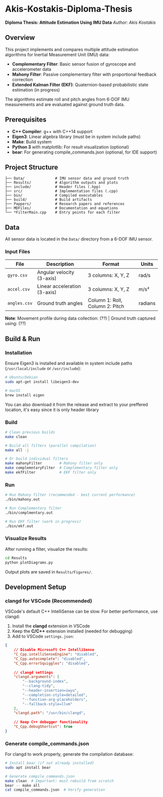 # Akis-Kostakis-Diploma-Thesis

**Diploma Thesis: Attitude Estimation Using IMU Data**
*Author: Akis Kostakis*

## Overview

This project implements and compares multiple attitude estimation algorithms for Inertial Measurement Unit (IMU) data:
- **Complementary Filter**: Basic sensor fusion of gyroscope and accelerometer data
- **Mahony Filter**: Passive complementary filter with proportional feedback correction
- **Extended Kalman Filter (EKF)**: Quaternion-based probabilistic state estimation (in progress)

The algorithms estimate roll and pitch angles from 6-DOF IMU measurements and are evaluated against ground truth data.

## Prerequisites

- **C++ Compiler**: g++ with C++14 support
- **Eigen3**: Linear algebra library (must be in system include paths)
- **Make**: Build system
- **Python 3** with matplotlib: For result visualization (optional)
- **bear**: For generating compile_commands.json (optional, for IDE support)

## Project Structure

```
├── Data/              # IMU sensor data and ground truth
├── Results/           # Algorithm outputs and plots
├── include/           # Header files (.hpp)
├── src/               # Implementation files (.cpp)
├── bin/               # Compiled executables
├── build/             # Build artifacts
├── Pappers/           # Research papers and references
├── MDFiles/           # Documentation and equations
└── *FilterMain.cpp    # Entry points for each filter
```

## Data

All sensor data is located in the `Data/` directory from a 6-DOF IMU sensor.

### Input Files

| File | Description | Format | Units |
|------|-------------|--------|-------|
| `gyro.csv` | Angular velocity (3-axis) | 3 columns: X, Y, Z | rad/s |
| `accel.csv` | Linear acceleration (3-axis) | 3 columns: X, Y, Z | m/s² |
| `angles.csv` | Ground truth angles | Column 1: Roll, Column 2: Pitch | radians |

**Note**: Movement profile during data collection: (??) | Ground truth captured using: (??) 

## Build & Run

### Installation

Ensure Eigen3 is installed and available in system include paths (`/usr/local/include` or `/usr/include`):

```bash
# Ubuntu/Debian
sudo apt-get install libeigen3-dev

# macOS
brew install eigen
```
You can also download it from the release and extract to your preffered location, it's easy since it is only header library


### Build

```bash
# Clean previous builds
make clean

# Build all filters (parallel compilation)
make all -j

# Or build individual filters
make mahonyFilter        # Mahony filter only
make complemntaryFilter  # Complementary filter only
make ekfFilter           # EKF filter only
```

### Run

```bash
# Run Mahony filter (recommended - best current performance)
./bin/mahony.out

# Run Complementary filter
./bin/complmentary.out

# Run EKF filter (work in progress)
./bin/ekf.out
```

### Visualize Results

After running a filter, visualize the results:

```bash
cd Results
python plotDiagrams.py
```

Output plots are saved in `Results/Figures/`.


## Development Setup

### clangd for VSCode (Recommended)

VSCode's default C++ IntelliSense can be slow. For better performance, use clangd:

1. Install the **clangd** extension in VSCode
2. Keep the **C/C++** extension installed (needed for debugging)
3. Add to VSCode `settings.json`:  
```json
{
    // Disable Microsoft C++ IntelliSense
    "C_Cpp.intelliSenseEngine": "disabled",
    "C_Cpp.autocomplete": "disabled",
    "C_Cpp.errorSquiggles": "disabled",
    
    // clangd settings
    "clangd.arguments": [
        "--background-index",
        "--clang-tidy",
        "--header-insertion=iwyu",
        "--completion-style=detailed",
        "--function-arg-placeholders",
        "--fallback-style=llvm"
    ],
    "clangd.path": "/usr/bin/clangd",
    
    // Keep C++ debugger functionality
    "C_Cpp.debugShortcut": true
}
```


### Generate compile_commands.json

For clangd to work properly, generate the compilation database:

```bash
# Install bear (if not already installed)
sudo apt install bear

# Generate compile_commands.json
make clean  # Important: must rebuild from scratch
bear -- make all
cat compile_commands.json  # Verify generation
```
